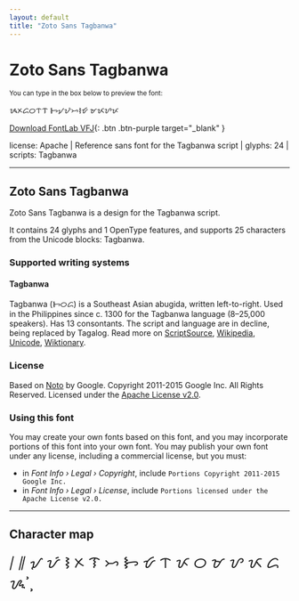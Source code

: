 ```yaml
---
layout: default
title: "Zoto Sans Tagbanwa"
---
```


# Zoto Sans Tagbanwa

<small>You can type in the box below to preview the font:</small>

<div contenteditable="true" class="texteditor" style="font-family: 'Zoto Sans Tagbanwa';">
<p spellcheck="false">ᝰᝣᝯᝪᝨᝤ ᝦᝠᝡᝥᝢᝧ ᝫᝮᝬᝩ</p>
</div>

[Download FontLab VFJ](https://cdn.jsdelivr.net/gh/fontlabcom/getgo-fonts/getgo-fonts/apache/zotosans/zotosans-tagbanwa.vfj){: .btn .btn-purple target="_blank" }

license: Apache \| Reference sans font for the Tagbanwa script \| glyphs: 24 \| scripts: Tagbanwa

---


## Zoto Sans Tagbanwa

Zoto Sans Tagbanwa is a design for the Tagbanwa script.

It contains 24 glyphs and 1 OpenType features, and supports 25 characters from the Unicode blocks: Tagbanwa.


### Supported writing systems


#### Tagbanwa

Tagbanwa (ᝦᝪᝯ) is a Southeast Asian abugida, written left-to-right. Used in the Philippines since c. 1300 for the Tagbanwa language (8–25,000 speakers). Has 13 consontants. The script and language are in decline, being replaced by Tagalog. Read more on [ScriptSource](https://scriptsource.org/scr/Tagb), [Wikipedia](https://en.wikipedia.org/wiki/ISO_15924:Tagb), [Unicode](https://www.unicode.org/versions/Unicode13.0.0/ch17.pdf#G26441), [Wiktionary](https://en.wiktionary.org/wiki/Category:Tagbanwa_script).


### License

Based on [Noto](https://github.com/notofonts) by Google. Copyright 2011-2015 Google Inc. All Rights Reserved. Licensed under the [Apache License v2.0](https://www.apache.org/licenses/LICENSE-2.0.txt).

### Using this font

You may create your own fonts based on this font, and you may incorporate portions of this font into your own font. You may publish your own font under any license, including a commercial license, but you must:

- in _Font Info › Legal › Copyright_, include `Portions Copyright 2011-2015 Google Inc.`
- in _Font Info › Legal › License_, include `Portions licensed under the Apache License v2.0.`


---

## Character map

<div style="font-family: 'Zoto Sans Tagbanwa'; font-size: 2em;">
᜵ ᜶ ᝠ ᝡ ᝢ ᝣ ᝤ ᝥ ᝦ ᝧ ᝨ ᝩ ᝪ ᝫ ᝬ ᝮ ᝯ ᝰ ᝲ ᝳ
</div>

